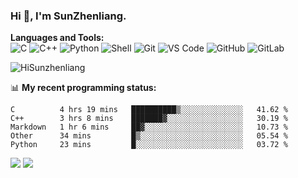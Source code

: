 
### Hi 👋, I'm SunZhenliang.



**Languages and Tools:**  
![C](https://img.shields.io/badge/-00599C?style=flat-square&logo=c&logoColor=white)
![C++](https://img.shields.io/badge/-C++-00599C?style=flat-square&logo=c%2B%2B&logoColor=white)
![Python](https://img.shields.io/badge/-Python-8fcfd1?style=flat-square&logo=Python)
![Shell](https://img.shields.io/badge/-Shell-blasck?style=flat-square&logo=Shell)
![Git](https://img.shields.io/badge/-Git-black?style=flat-square&logo=git)
![VS Code](https://img.shields.io/badge/-VS%20Code-007ACC?style=flat-square&logo=visual-studio-code)
![GitHub](https://img.shields.io/badge/-GitHub-181717?style=flat-square&logo=github)
![GitLab](https://img.shields.io/badge/-GitLab-FCA121?style=flat-square&logo=gitlab)

<img   src="https://github-readme-stats.vercel.app/api?username=HiSunzhenliang&count_private=true&show_icons=true" alt="HiSunzhenliang" />

📊 **My recent programming status:**
<!--START_SECTION:waka-->
```text
C          4 hrs 19 mins   ██████████▒░░░░░░░░░░░░░░   41.62 % 
C++        3 hrs 8 mins    ███████▓░░░░░░░░░░░░░░░░░   30.19 % 
Markdown   1 hr 6 mins     ██▓░░░░░░░░░░░░░░░░░░░░░░   10.73 % 
Other      34 mins         █▒░░░░░░░░░░░░░░░░░░░░░░░   05.54 % 
Python     23 mins         █░░░░░░░░░░░░░░░░░░░░░░░░   03.72 % 
```
<!--END_SECTION:waka-->
[![](https://img.shields.io/ubuntu/v/ubuntu-wallpapers)](https://kubuntu.org/)
![](https://visitor-badge.glitch.me/badge?page_id=HiSunzhenliang.readme)

